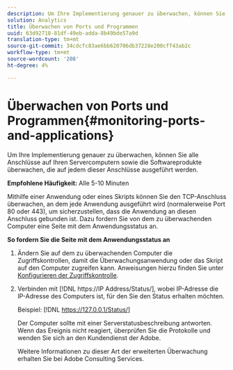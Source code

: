 ```yaml
---
description: Um Ihre Implementierung genauer zu überwachen, können Sie alle Anschlüsse auf Ihren Servercomputern sowie die Softwareprodukte überwachen, die auf jedem dieser Anschlüsse ausgeführt werden.
solution: Analytics
title: Überwachen von Ports und Programmen
uuid: 63d92718-81df-49eb-adda-8b49bde57a9d
translation-type: tm+mt
source-git-commit: 34cdcfc83ae6bb620706db37228e200cff43ab2c
workflow-type: tm+mt
source-wordcount: '208'
ht-degree: 4%

---
```



# Überwachen von Ports und Programmen{#monitoring-ports-and-applications}

Um Ihre Implementierung genauer zu überwachen, können Sie alle Anschlüsse auf Ihren Servercomputern sowie die Softwareprodukte überwachen, die auf jedem dieser Anschlüsse ausgeführt werden.

**Empfohlene Häufigkeit:** Alle 5-10 Minuten

Mithilfe einer Anwendung oder eines Skripts können Sie den TCP-Anschluss überwachen, an dem jede Anwendung ausgeführt wird (normalerweise Port 80 oder 443), um sicherzustellen, dass die Anwendung an diesen Anschluss gebunden ist. Dazu fordern Sie von dem zu überwachenden Computer eine Seite mit dem Anwendungsstatus an.

**So fordern Sie die Seite mit dem Anwendungsstatus an**

1. Ändern Sie auf dem zu überwachenden Computer die Zugriffskontrollen, damit die Überwachungsanwendung oder das Skript auf den Computer zugreifen kann. Anweisungen hierzu finden Sie unter [Konfigurieren der Zugriffskontrolle](../../../home/c-inst-svr/c-admin-inst-svr/c-config-acs-ctrl/c-config-acs-ctrl.md#concept-ac385e870dbe4b57a72bf7266b60f93d).
1. Verbinden mit [!DNL https://IP Address/Status/], wobei IP-Adresse die IP-Adresse des Computers ist, für den Sie den Status erhalten möchten.

   Beispiel: [!DNL https://127.0.0.1/Status/]

   Der Computer sollte mit einer Serverstatusbeschreibung antworten. Wenn das Ereignis nicht reagiert, überprüfen Sie die Protokolle und wenden Sie sich an den Kundendienst der Adobe.

   Weitere Informationen zu dieser Art der erweiterten Überwachung erhalten Sie bei Adobe Consulting Services.

